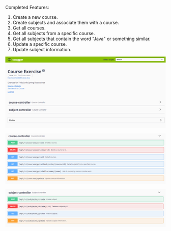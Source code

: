 Completed Features:

1. Create a new course.
2. Create subjects and associate them with a course.
3. Get all courses.
4. Get all subjects from a specific course.
5. Get all subjects that contain the word "Java" or something similar.
6. Update a specific course.
7. Update subject information.


![swagger-home](https://github.com/SannDag/api-courses-subjects-exercise/blob/main/img/swagger-1.png)

![Logo de mi proyecto](https://github.com/SannDag/api-courses-subjects-exercise/blob/main/img/swagger-course-controller.png)

![Logo de mi proyecto](https://github.com/SannDag/api-courses-subjects-exercise/blob/main/img/swagger-subjects-controller.png)
